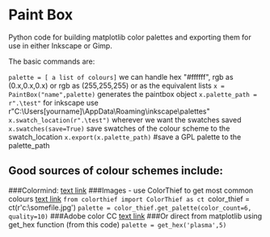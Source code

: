 # Paint Box

Python code for building matplotlib color palettes and exporting them for use in either Inkscape or Gimp.

The basic commands are:

`palette = [ a list of colours]` we can handle hex "#ffffff", rgb as (0.x,0.x,0.x) or rgb as (255,255,255) or as the equivalent lists
`x = PaintBox("name",palette)` generates the paintbox object
`x.palette_path = r".\test"` for inkscape use r"C:\Users\[yourname]\AppData\Roaming\inkscape\palettes"
`x.swatch_location(r".\test")` wherever we want the swatches saved
`x.swatches(save=True)` save swatches of the colour scheme to the swatch_location
`x.export(x.palette_path)` #save a GPL palette to the palette_path
	
## Good sources of colour schemes include:
###Colormind: [text link](http://colormind.io/)
###Images - use ColorThief to get most common colours [text link](https://github.com/fengsp/color-thief-py)
`from colorthief import ColorThief as ct
`color_thief = ct(r'c:\somefile.jpg')
`palette = color_thief.get_palette(color_count=6, quality=10)`
###Adobe color CC [text link](https://color.adobe.com/explore)
###Or direct from matplotlib using get_hex function (from this code)
`palette = get_hex('plasma',5)`
